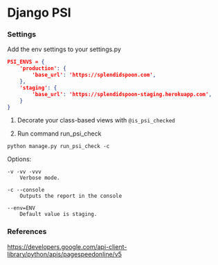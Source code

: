 # Django PSI

### Settings

Add the env settings to your settings.py
```json
PSI_ENVS = {
    'production': {
        'base_url': 'https://splendidspoon.com',
    },
    'staging': {
        'base_url': 'https://splendidspoon-staging.herokuapp.com',
    }
}
```

1. Decorate your class-based views with `@is_psi_checked`

2. Run command run_psi_check

`python manage.py run_psi_check -c`

Options:

```
-v -vv -vvv
    Verbose mode.

-c --console
    Outputs the report in the console

--env=ENV
    Default value is staging.
```


### References

https://developers.google.com/api-client-library/python/apis/pagespeedonline/v5